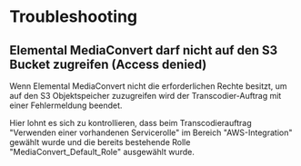 # Troubleshooting

## Elemental MediaConvert darf nicht auf den S3 Bucket zugreifen (Access denied)

Wenn Elemental MediaConvert nicht die erforderlichen Rechte besitzt, um auf den S3 Objektspeicher zuzugreifen wird der Transcodier-Auftrag mit einer Fehlermeldung beendet.

Hier lohnt es sich zu kontrollieren, dass beim Transcodierauftrag "Verwenden einer vorhandenen Servicerolle" im Bereich "AWS-Integration" gewählt wurde und die bereits bestehende Rolle "MediaConvert_Default_Role" ausgewählt wurde.